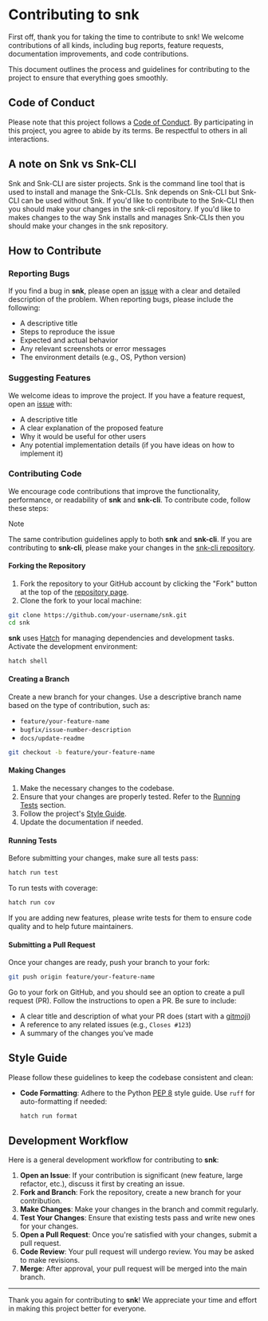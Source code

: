 # Contributing to snk

First off, thank you for taking the time to contribute to snk! We welcome contributions of all kinds, including bug reports, feature requests, documentation improvements, and code contributions.

This document outlines the process and guidelines for contributing to the project to ensure that everything goes smoothly.

## Code of Conduct

Please note that this project follows a [Code of Conduct](CODE_OF_CONDUCT.md). By participating in this project, you agree to abide by its terms. Be respectful to others in all interactions.

## A note on Snk vs Snk-CLI

Snk and Snk-CLI are sister projects. Snk is the command line tool that is used to install and manage the Snk-CLIs. Snk depends on Snk-CLI but Snk-CLI can be used without Snk. If you'd like to contribute to the Snk-CLI then you should make your changes in the snk-cli repository. If you'd like to makes changes to the way Snk installs and manages Snk-CLIs then you should make your changes in the snk repository.

## How to Contribute

### Reporting Bugs

If you find a bug in **snk**, please open an [issue](https://github.com/Wytamma/snk/issues) with a clear and detailed description of the problem. When reporting bugs, please include the following:

- A descriptive title
- Steps to reproduce the issue
- Expected and actual behavior
- Any relevant screenshots or error messages
- The environment details (e.g., OS, Python version)

### Suggesting Features

We welcome ideas to improve the project. If you have a feature request, open an [issue](https://github.com/Wytamma/snk/issues) with:

- A descriptive title
- A clear explanation of the proposed feature
- Why it would be useful for other users
- Any potential implementation details (if you have ideas on how to implement it)

### Contributing Code

We encourage code contributions that improve the functionality, performance, or readability of **snk** and **snk-cli**. To contribute code, follow these steps:

>[!note]
>The same contribution guidelines apply to both **snk** and **snk-cli**. If you are contributing to **snk-cli**, please make your changes in the [snk-cli repository](https://github.com/Wytamma/snk-cli).

#### Forking the Repository

1. Fork the repository to your GitHub account by clicking the "Fork" button at the top of the [repository page](https://github.com/Wytamma/snk).
2. Clone the fork to your local machine:

```bash
git clone https://github.com/your-username/snk.git
cd snk
```

**snk** uses [Hatch](https://hatch.pypa.io/latest/) for managing dependencies and development tasks. Activate the development environment:

```bash
hatch shell
```

#### Creating a Branch

Create a new branch for your changes. Use a descriptive branch name based on the type of contribution, such as:

- `feature/your-feature-name`
- `bugfix/issue-number-description`
- `docs/update-readme`

```bash
git checkout -b feature/your-feature-name
```

#### Making Changes

1. Make the necessary changes to the codebase.
2. Ensure that your changes are properly tested. Refer to the [Running Tests](#running-tests) section.
3. Follow the project's [Style Guide](#style-guide).
4. Update the documentation if needed.

#### Running Tests

Before submitting your changes, make sure all tests pass:

```bash
hatch run test
```

To run tests with coverage:

```bash
hatch run cov
```

If you are adding new features, please write tests for them to ensure code quality and to help future maintainers.

#### Submitting a Pull Request

Once your changes are ready, push your branch to your fork:

```bash
git push origin feature/your-feature-name
```

Go to your fork on GitHub, and you should see an option to create a pull request (PR). Follow the instructions to open a PR. Be sure to include:

- A clear title and description of what your PR does (start with a [gitmoji](https://gitmoji.dev/))
- A reference to any related issues (e.g., `Closes #123`)
- A summary of the changes you’ve made

## Style Guide

Please follow these guidelines to keep the codebase consistent and clean:

- **Code Formatting**: Adhere to the Python [PEP 8](https://www.python.org/dev/peps/pep-0008/) style guide. Use `ruff` for auto-formatting if needed:

  ```bash
  hatch run format
  ```

## Development Workflow

Here is a general development workflow for contributing to **snk**:

1. **Open an Issue**: If your contribution is significant (new feature, large refactor, etc.), discuss it first by creating an issue.
2. **Fork and Branch**: Fork the repository, create a new branch for your contribution.
3. **Make Changes**: Make your changes in the branch and commit regularly.
4. **Test Your Changes**: Ensure that existing tests pass and write new ones for your changes.
5. **Open a Pull Request**: Once you're satisfied with your changes, submit a pull request.
6. **Code Review**: Your pull request will undergo review. You may be asked to make revisions.
7. **Merge**: After approval, your pull request will be merged into the main branch.

---

Thank you again for contributing to **snk**! We appreciate your time and effort in making this project better for everyone.

